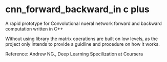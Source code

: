 
# cnn_forward_backward_in c plus

A rapid prototype for Convolutional nueral network forward and backward computation written in C++

Without using library the matrix operations are built on low levels, as the project only intends to provide a guidline and procedure on how it works.

Reference: Andrew NG., Deep Learning Specilization at Coursera
